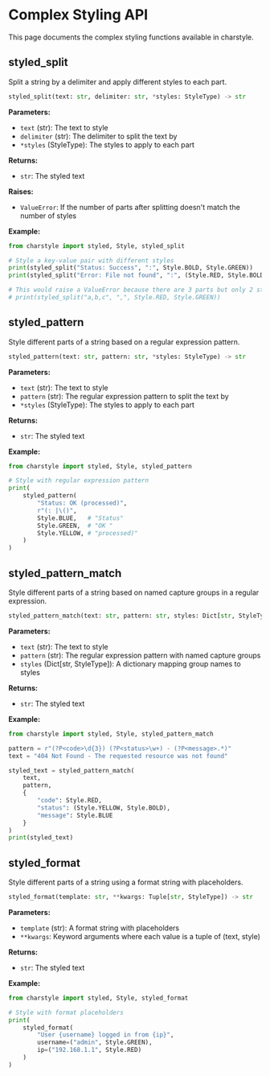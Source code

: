 # Complex Styling API

This page documents the complex styling functions available in charstyle.

## styled_split

Split a string by a delimiter and apply different styles to each part.

```python
styled_split(text: str, delimiter: str, *styles: StyleType) -> str
```

**Parameters:**
- `text` (str): The text to style
- `delimiter` (str): The delimiter to split the text by
- `*styles` (StyleType): The styles to apply to each part

**Returns:**
- `str`: The styled text

**Raises:**
- `ValueError`: If the number of parts after splitting doesn't match the number of styles

**Example:**
```python
from charstyle import styled, Style, styled_split

# Style a key-value pair with different styles
print(styled_split("Status: Success", ":", Style.BOLD, Style.GREEN))
print(styled_split("Error: File not found", ":", (Style.RED, Style.BOLD), Style.RED))

# This would raise a ValueError because there are 3 parts but only 2 styles
# print(styled_split("a,b,c", ",", Style.RED, Style.GREEN))
```

## styled_pattern

Style different parts of a string based on a regular expression pattern.

```python
styled_pattern(text: str, pattern: str, *styles: StyleType) -> str
```

**Parameters:**
- `text` (str): The text to style
- `pattern` (str): The regular expression pattern to split the text by
- `*styles` (StyleType): The styles to apply to each part

**Returns:**
- `str`: The styled text

**Example:**
```python
from charstyle import styled, Style, styled_pattern

# Style with regular expression pattern
print(
    styled_pattern(
        "Status: OK (processed)",
        r"(: |\()",
        Style.BLUE,   # "Status"
        Style.GREEN,  # "OK "
        Style.YELLOW, # "processed)"
    )
)
```

## styled_pattern_match

Style different parts of a string based on named capture groups in a regular expression.

```python
styled_pattern_match(text: str, pattern: str, styles: Dict[str, StyleType]) -> str
```

**Parameters:**
- `text` (str): The text to style
- `pattern` (str): The regular expression pattern with named capture groups
- `styles` (Dict[str, StyleType]): A dictionary mapping group names to styles

**Returns:**
- `str`: The styled text

**Example:**
```python
from charstyle import styled, Style, styled_pattern_match

pattern = r"(?P<code>\d{3}) (?P<status>\w+) - (?P<message>.*)"
text = "404 Not Found - The requested resource was not found"

styled_text = styled_pattern_match(
    text,
    pattern,
    {
        "code": Style.RED,
        "status": (Style.YELLOW, Style.BOLD),
        "message": Style.BLUE
    }
)
print(styled_text)
```

## styled_format

Style different parts of a string using a format string with placeholders.

```python
styled_format(template: str, **kwargs: Tuple[str, StyleType]) -> str
```

**Parameters:**
- `template` (str): A format string with placeholders
- `**kwargs`: Keyword arguments where each value is a tuple of (text, style)

**Returns:**
- `str`: The styled text

**Example:**
```python
from charstyle import styled, Style, styled_format

# Style with format placeholders
print(
    styled_format(
        "User {username} logged in from {ip}",
        username=("admin", Style.GREEN),
        ip=("192.168.1.1", Style.RED)
    )
)
